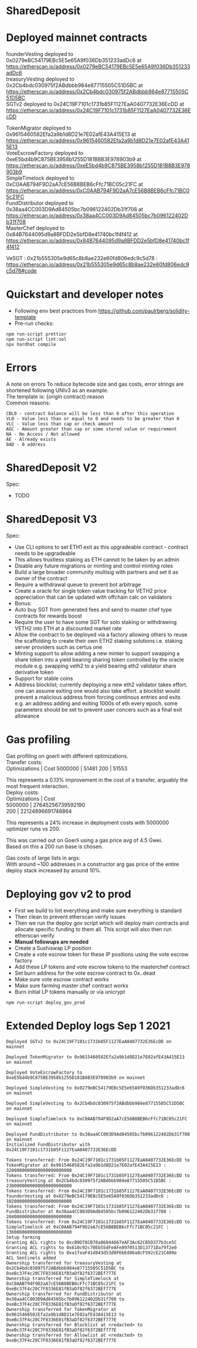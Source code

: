 # SharedDeposit

# Deployed mainnet contracts

founderVesting deployed to 0x0279eBC54179EBc5E5e65A9f036Db351233adDc6 at https://etherscan.io/address/0x0279eBC54179EBc5E5e65A9f036Db351233adDc6  
treasuryVesting deployed to 0x2Cb4bdc030975f2ABdbbb984e87715505C51D5BC at https://etherscan.io/address/0x2Cb4bdc030975f2ABdbbb984e87715505C51D5BC  
SGTv2 deployed to 0x24C19F7101c1731b85F1127EaA0407732E36EcDD at https://etherscan.io/address/0x24C19F7101c1731b85F1127EaA0407732E36EcDD  

TokenMigrator deployed to 0x9615460582Efa2a9b1d8D21e7E02afE43A415E13 at https://etherscan.io/address/0x9615460582Efa2a9b1d8D21e7E02afE43A415E13  
VoteEscrowFactory deployed to 0xeE5bd4b9C875BE3958b1255D181B8B3E978903b9 at https://etherscan.io/address/0xeE5bd4b9C875BE3958b1255D181B8B3E978903b9  
SimpleTimelock deployed to 0xC0AAB794F9D2aA7cE56B8BEB6cFfc71BC05c21FC at https://etherscan.io/address/0xC0AAB794F9D2aA7cE56B8BEB6cFfc71BC05c21FC  
FundDistributor deployed to 0x38aa4CC003D9Ad84505bc7b096122402Db31f708 at https://etherscan.io/address/0x38aa4CC003D9Ad84505bc7b096122402Db31f708  
MasterChef deployed to 0x84B7644095d9a8BFDD2e5bfD8e41740bc1f4f412 at https://etherscan.io/address/0x84B7644095d9a8BFDD2e5bfD8e41740bc1f4f412  

VeSGT : 0x21b555305e9d65c8b8ae232e60fd806edc9c5d78 : https://etherscan.io/address/0x21b555305e9d65c8b8ae232e60fd806edc9c5d78#code
# Quickstart and developer notes

- Following env best practices from https://github.com/paulrberg/solidity-template
- Pre-run checks:

```
npm run-script prettier
npm run-script lint:sol
npx hardhat compile
```

# Errors

A note on errors
To reduce bytecode size and gas costs, error strings are shortened following UNIv3 as an example.  
The template is: {origin contract}:reason  
Common reasons:

```
CBL0 - contract balance will be less than 0 after this operation
VL0 - Value less than or equal to 0 and needs to be greater than 0
VLC - Value less than cap or check amount
AGC - Amount greater than cap or some stored value or requirement
NA - No Access / Not allowed
AE - Already exists
0AD - 0 address
```

# SharedDeposit V2

Spec:

- TODO

# SharedDeposit V3

Spec:

- Use CLI options to set ETH1 exit as this upgradeable contract - contract needs to be upgradeable
- This allows trustless staking as ETH cannot to be taken by an admin
- Disable any future migrations or minting and control minting roles
- Build a large broader community multisig with partners and set it as owner of the contract
- Require a withdrawal queue to prevent bot arbitrage
- Create a oracle for single token value tracking for VETH2 price appreciation that can be updated with offchain calc on validators
- Bonus:
- Auto buy SGT from generated fees and send to master chef type contracts for rewards boost
- Require the user to have some SGT for solo staking or withdrawing VETH2 into ETH at a discounted market rate
- Allow the contract to be deployed via a factory allowing others to reuse the scaffolding to create their own ETH2 staking solutions i.e. staking server providers such as certus one
- Minting support to allow adding a new minter to support swapping a share token into a yield bearing sharing token controlled by the oracle module
  e.g. swapping veth2 to a yield bearing eth2 validator share derivative token
- Support for stable coins
- Address blocklist; currently deploying a new eth2 validator takes effort. one can assume exiting one would also take effort. a blocklist would prevent a malicious address from forcing continous entries and exits e.g. an address adding and exiting 1000s of eth every epoch. some parameters should be set to prevent user concers such as a final exit allowance

# Gas profiling

Gas profiling on goerli with different optimizations.  
Transfer costs:  
Optimizations | Cost
5000000 | 51481
200 | 51553

This represents a 0.13% improvement in the cost of a transfer, arguably the most frequent interaction.  
Deploy costs:  
Optimizations | Cost  
5000000 | 27645256739592190  
200 | 22124896691748864

This represents a 24% increase in deployment costs with 5000000 optimizer runs vs 200.

This was carried out on Goerli using a gas price avg of 4.5 Gwei.  
Based on this a 200 run base is chosen.

Gas costs of large lists in args:  
With around ~100 addresses in a constructor arg gas price of the entire deploy stack increased by around 10%.

# Deploying gov v2 to prod

- First we build to lint everything and make sure everything is standard
- Then clean to prevent etherscan verify issues
- Then we run the deploy gov script which will deploy main contracts and allocate specific funding to them all. This script will also then run etherscan verify
- **Manual followups are needed**
- Create a Sushiswap LP position
- Create a vote escrow token for these lP positions using the vote escrow factory
- Add these LP tokens and vote escrow tokens to the masterchef contract
- Set burn address for the vote escrow contract to 0x..dead
- Make sure vote escrow contract works
- Make sure farming master chef contract works
- Burn initial LP tokens manually or via unicrypt

```
npm run-script deploy_gov_prod
```


# Extended Deploy logs Sep 1 2021
```
Deployed SGTv2 to 0x24C19F7101c1731b85F1127EaA0407732E36EcDD on mainnet

Deployed TokenMigrator to 0x9615460582Efa2a9b1d8D21e7E02afE43A415E13 on mainnet

Deployed VoteEscrowFactory to 0xeE5bd4b9C875BE3958b1255D181B8B3E978903b9 on mainnet

Deployed SimpleVesting to 0x0279eBC54179EBc5E5e65A9f036Db351233adDc6 on mainnet

Deployed SimpleVesting to 0x2Cb4bdc030975f2ABdbbb984e87715505C51D5BC on mainnet

Deployed SimpleTimelock to 0xC0AAB794F9D2aA7cE56B8BEB6cFfc71BC05c21FC on mainnet

Deployed FundDistributor to 0x38aa4CC003D9Ad84505bc7b096122402Db31f708 on mainnet
Initialized FundDistributor with 0x24C19F7101c1731b85F1127EaA0407732E36EcDD 

Tokens transferred: From 0x24C19F7101c1731b85F1127EaA0407732E36EcDD to TokenMigrator at 0x9615460582Efa2a9b1d8D21e7E02afE43A415E13 : 3200000000000000000000000
Tokens transferred: From 0x24C19F7101c1731b85F1127EaA0407732E36EcDD to treasuryVesting at 0x2Cb4bdc030975f2ABdbbb984e87715505C51D5BC : 2380000000000000000000000
Tokens transferred: From 0x24C19F7101c1731b85F1127EaA0407732E36EcDD to founderVesting at 0x0279eBC54179EBc5E5e65A9f036Db351233adDc6 : 1020000000000000000000000
Tokens transferred: From 0x24C19F7101c1731b85F1127EaA0407732E36EcDD to FundDistributor at 0x38aa4CC003D9Ad84505bc7b096122402Db31f708 : 2040000000000000000000000
Tokens transferred: From 0x24C19F7101c1731b85F1127EaA0407732E36EcDD to SimpleTimelock at 0xC0AAB794F9D2aA7cE56B8BEB6cFfc71BC05c21FC : 1360000000000000000000000
Setup farming
Granting ACL rights to 0xcB9D78CB76a86844667eAF3Ac62CB5D377b3ce5C
Granting ACL rights to 0x610c92c70Eb55dFeAFe8970513D13771Da79f2e0
Granting ACL rights to 0xa1feaF41d843d53d0F6bEd86a8cF592cE21C409e
ACL Sentinels added
Ownership transferred for treasuryVesting at 0x2Cb4bdc030975f2ABdbbb984e87715505C51D5BC to 0xeBc37F4c20C7F8336E81fB3aDf82f6372BEf777E
Ownership transferred for SimpleTimelock at 0xC0AAB794F9D2aA7cE56B8BEB6cFfc71BC05c21FC to 0xeBc37F4c20C7F8336E81fB3aDf82f6372BEf777E
Ownership transferred for FundDistributor at 0x38aa4CC003D9Ad84505bc7b096122402Db31f708 to 0xeBc37F4c20C7F8336E81fB3aDf82f6372BEf777E
Ownership transferred for TokenMigrator at 0x9615460582Efa2a9b1d8D21e7E02afE43A415E13 to 0xeBc37F4c20C7F8336E81fB3aDf82f6372BEf777E
Ownership transferred for Blocklist at <redacted> to 0xeBc37F4c20C7F8336E81fB3aDf82f6372BEf777E
Ownership transferred for Allowlist at <redacted> to 0xeBc37F4c20C7F8336E81fB3aDf82f6372BEf777E
```
